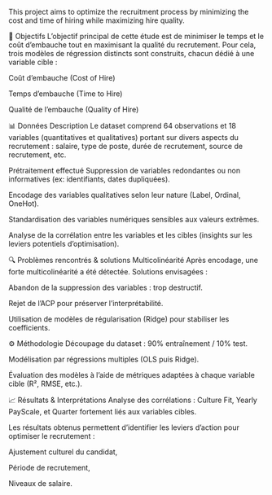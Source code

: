 This project aims to optimize the recruitment process by minimizing the cost and time of hiring while maximizing hire quality.


🧠 Objectifs
L’objectif principal de cette étude est de minimiser le temps et le coût d’embauche tout en maximisant la qualité du recrutement.
Pour cela, trois modèles de régression distincts sont construits, chacun dédié à une variable cible :

Coût d’embauche (Cost of Hire)

Temps d’embauche (Time to Hire)

Qualité de l’embauche (Quality of Hire)

📊 Données
Description
Le dataset comprend 64 observations et 18 variables (quantitatives et qualitatives) portant sur divers aspects du recrutement : salaire, type de poste, durée de recrutement, source de recrutement, etc.

Prétraitement effectué
Suppression de variables redondantes ou non informatives (ex: identifiants, dates dupliquées).

Encodage des variables qualitatives selon leur nature (Label, Ordinal, OneHot).

Standardisation des variables numériques sensibles aux valeurs extrêmes.

Analyse de la corrélation entre les variables et les cibles (insights sur les leviers potentiels d’optimisation).

🔍 Problèmes rencontrés & solutions
Multicolinéarité
Après encodage, une forte multicolinéarité a été détectée.
Solutions envisagées :

Abandon de la suppression des variables : trop destructif.

Rejet de l’ACP pour préserver l’interprétabilité.

Utilisation de modèles de régularisation (Ridge) pour stabiliser les coefficients.

⚙️ Méthodologie
Découpage du dataset : 90% entraînement / 10% test.

Modélisation par régressions multiples (OLS puis Ridge).

Évaluation des modèles à l’aide de métriques adaptées à chaque variable cible (R², RMSE, etc.).

📈 Résultats & Interprétations
Analyse des corrélations : Culture Fit, Yearly PayScale, et Quarter fortement liés aux variables cibles.

Les résultats obtenus permettent d’identifier les leviers d’action pour optimiser le recrutement :

Ajustement culturel du candidat,

Période de recrutement,

Niveaux de salaire.

